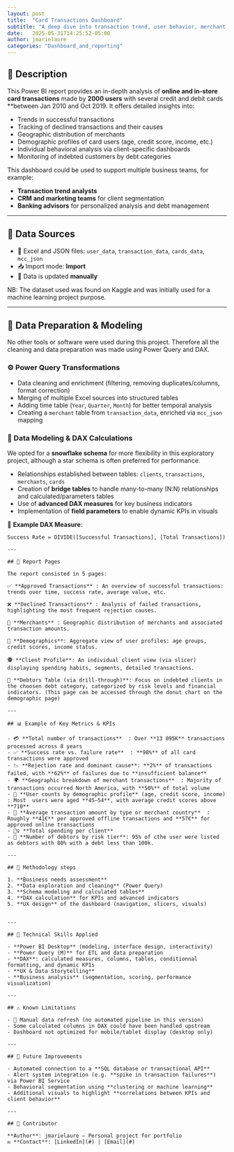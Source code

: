 ```yaml
---
layout: post
title:  "Card Transactions Dashboard"
subtitle: "A deep dive into transaction trend, user behavior, merchant activity, and credit risk using Power BI & DAX"
date:   2025-05-31T14:25:52-05:00
author: jmarielaure
categories: "Dashboard_and_reporting"
---
```


## 📝 Description

This Power BI report provides an in-depth analysis of **online and in-store card transactions** made by **2000 users** with several credit and debit cards **between Jan 2010 and Oct 2019. It offers detailed insights into:

- Trends in successful transactions  
- Tracking of declined transactions and their causes  
- Geographic distribution of merchants  
- Demographic profiles of card users (age, credit score, income, etc.)  
- Individual behavioral analysis via client-specific dashboards  
- Monitoring of indebted customers by debt categories  

This dashboard could be used to support multiple business teams, for example:

- **Transaction trend analysts**  
- **CRM and marketing teams** for client segmentation  
- **Banking advisors** for personalized analysis and debt management  

---

## 🔌 Data Sources

- 📂 Excel and JSON files: `user_data`, `transaction_data`, `cards_data`, `mcc_json`  
- 📥 Import mode: **Import**  
- 📅 Data is updated **manually** 

NB: The dataset used was found on Kaggle and was initially used for a machine learning project purpose.

---

## 🔧 Data Preparation & Modeling

No other tools or software were used during this project. Therefore all the cleaning and data preparation was made using Power Query and DAX.

### ⚙️ Power Query Transformations

- Data cleaning and enrichment (filtering, removing duplicates/columns, format correction)  
- Merging of multiple Excel sources into structured tables  
- Adding time table (`Year`, `Quarter`, `Month`) for better temporal analysis  
- Creating a `merchant` table from `transaction_data`, enriched via `mcc_json` mapping  

### 🧠 Data Modeling & DAX Calculations

We opted for a **snowflake schema** for more flexibility in this exploratory project, although a star schema is often preferred for performance.

- Relationships established between tables: `clients`, `transactions`, `merchants`, `cards`  
- Creation of **bridge tables** to handle many-to-many (N:N) relationships  and calculated/parameters tables
- Use of **advanced DAX measures** for key business indicators  
- Implementation of **field parameters** to enable dynamic KPIs in visuals  

📌 **Example DAX Measure**:

```dax
Success Rate = DIVIDE([Successful Transactions], [Total Transactions])

---

## 🧭 Report Pages

The report consisted in 5 pages:

✅ **Approved Transactions** : An overview of successful transactions: trends over time, success rate, average value, etc.

❌ **Declined Transactions** : Analysis of failed transactions, highlighting the most frequent rejection causes.

🏪 **Merchants** : Geographic distribution of merchants and associated transaction amounts.

👥 **Demographics**: Aggregate view of user profiles: age groups, credit scores, income status.

🕵️ **Client Profile**: An individual client view (via slicer) displaying spending habits, segments, detailed transactions.

💸 **Debtors Table (via drill-through)**: Focus on indebted clients in the choosen debt category, categorized by risk levels and financial indicators. (This page can be accessed through the donut chart on the demographic page)

---

## 📊 Example of Key Metrics & KPIs

- 💳 **Total number of transactions**  : Over **13 095K** transactions processed across 8 years  
- ✅ **Success rate vs. failure rate**  : **98%** of all card transactions were approved
- 📉 **Rejection rate and dominant cause**: **2%** of transactions failed, with **62%** of failures due to **insufficient balance**  
- 🌍 **Geographic breakdown of merchant transactions**  : Majority of transactions occurred North America, with **50%** of total volume
- 👤 **User counts by demographic profile** (age, credit score, income)  : Most  users were aged **45–54**, with average credit scores above **710** 
- 🧾 **Average transaction amount by type or merchant country**  : Roughly **41€** per approved offline transactions and **57€** for approved online transactions
- 🕵️‍♀️ **Total spending per client**  
- 🔴 **Number of debtors by risk tier**: 95% of cthe user were listed as debtors with 80% with a debt less than 100k.

---

## 🧰 Methodology steps

1. **Business needs assessment**  
2. **Data exploration and cleaning** (Power Query)  
3. **Schema modeling and calculated tables**  
4. **DAX calculation** for KPIs and advanced indicators  
5. **UX design** of the dashboard (navigation, slicers, visuals)  


---

## 🧠 Technical Skills Applied

- **Power BI Desktop** (modeling, interface design, interactivity)  
- **Power Query (M)** for ETL and data preparation  
- **DAX**: calculated measures, columns, tables, conditionnal formatting, and dynamic KPIs  
- **UX & Data Storytelling**  
- **Business analysis** (segmentation, scoring, performance visualization)

---

## ⚠️ Known Limitations

- 📁 Manual data refresh (no automated pipeline in this version)  
- Some calculated columns in DAX could have been handled upstream  
- Dashboard not optimized for mobile/tablet display (desktop only)

---

## 🔮 Future Improvements

- Automated connection to a **SQL database or transactional API**  
- Alert system integration (e.g. **spike in transaction failures**) via Power BI Service  
- Behavioral segmentation using **clustering or machine learning**  
- Additional visuals to highlight **correlations between KPIs and client behavior**

---

## 👥 Contributor

**Author**: jmarielaure — Personal project for portfolio  
✉️ **Contact**: [LinkedIn](#) | [Email](#)
